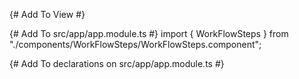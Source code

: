 {# Add To View #}
<WorkFlowSteps></WorkFlowSteps>

{# Add To src/app/app.module.ts #}
import { WorkFlowSteps } from "./components/WorkFlowSteps/WorkFlowSteps.component";

{# Add To declarations on src/app/app.module.ts #}
